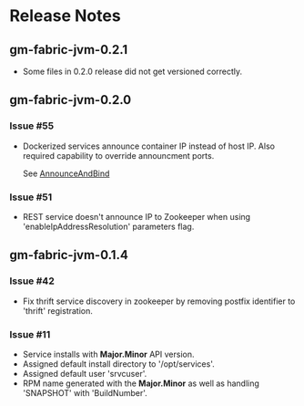 
# Release Notes

## gm-fabric-jvm-0.2.1

- Some files in 0.2.0 release did not get versioned correctly.

## gm-fabric-jvm-0.2.0

### Issue #55

- Dockerized services announce container IP instead of host IP. 
   Also required capability to override announcment ports.
   
   See [AnnounceAndBind](AnnounceAndBind.md)
   
### Issue #51

- REST service doesn't announce IP to Zookeeper when using 'enableIpAddressResolution' parameters flag.

## gm-fabric-jvm-0.1.4

### Issue #42

- Fix thrift service discovery in zookeeper by removing postfix identifier to 'thrift' registration.

### Issue #11

- Service installs with __Major.Minor__ API version.
- Assigned default install directory to '/opt/services'.
- Assigned default user 'srvcuser'.
- RPM name generated with the __Major.Minor__ as well as handling 'SNAPSHOT' with 'BuildNumber'.
